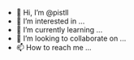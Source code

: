 - 👋 Hi, I’m @pistll
- 👀 I’m interested in ...
- 🌱 I’m currently learning ...
- 💞️ I’m looking to collaborate on ...
- 📫 How to reach me ...

<!---
pistll/pistll is a ✨ special ✨ repository because its `README.md` (this file) appears on your GitHub profile.
You can click the Preview link to take a look at your changes.
--->
